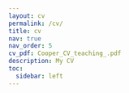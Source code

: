 ```yaml
---
layout: cv
permalink: /cv/
title: cv
nav: true
nav_order: 5
cv_pdf: Cooper_CV_teaching_.pdf
description: My CV
toc:
  sidebar: left
---
```

<!-- <div style="width: 100%; height:800">
<iframe src="Cooper_CV_teaching_.pdf" width="100%" height="800">
Please click on the icon on the top right to download my CV if it does not show up in your browser. 
</iframe>
</div> -->
